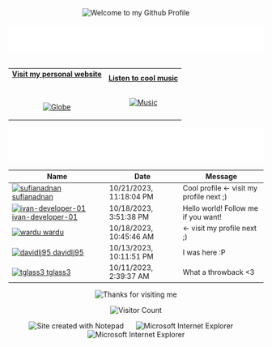 <!-- "Hero" Header -->
<div align="center">
  <img src="https://github.com/BrunnerLivio/brunnerlivio/blob/master/images/welcome.png?raw=true" style="max-width: 100%;" alt="Welcome to my Github Profile" />
  <br />
  <br />
  <img height="50" alt="My Name is Livio and I like Node.js" src="images/personal_note.svg" />
  <br />
  <br />

</div>

<!-- Social -->
<table width="100%" align="center">
<tr>
<td align="center">
<a href="https://brunnerliv.io">
<strong>Visit my personal website </strong>
<br />
<br />
<br />

<p>

<img alt="Globe" height="80" src="images/globe.gif">
</a>
</p>

</td>


<td align="center">
<a href="https://www.youtube.com/watch?v=3YxaaGgTQYM&ab_channel=EvanescenceVEVO">
<strong>Listen to cool music</strong>
<br />
<br />


<p>
<img height="100" alt="Music" src="images/music.gif"> 
</a>
</p>

</td>
</tr>
</table>

<div align="center">
<a href="https://github.com/BrunnerLivio/brunnerlivio/issues/62#issuecomment-new"><img src="images/guestbook.svg"></a> 
</div>

<!-- Guestbook -->
| Name | Date | Message |
|---|---|---|
| <a href="https://github.com/sufianadnan"><img width="24" src="https://avatars.githubusercontent.com/u/77904242?s=24&u=45e040c0d7b781e1916a607ab1bd1eb75f56d5c4&v=4" alt="sufianadnan" /> sufianadnan</a> |10/21/2023, 11:18:04 PM|Cool profile <- visit my profile next ;)|
| <a href="https://github.com/ivan-developer-01"><img width="24" src="https://avatars.githubusercontent.com/u/127977316?s=24&u=e9ff2be52397f1ed4988de272afe4280c9770c42&v=4" alt="ivan-developer-01" /> ivan-developer-01</a> |10/18/2023, 3:51:38 PM|Hello world! Follow me if you want!|
| <a href="https://github.com/wardu"><img width="24" src="https://avatars.githubusercontent.com/u/28829008?s=24&u=2361ae9d8d2c5a69074870fcf4ffc7cac6c7516e&v=4" alt="wardu" /> wardu</a> |10/18/2023, 10:45:46 AM|<- visit my profile next ;)|
| <a href="https://github.com/davidlj95"><img width="24" src="https://avatars.githubusercontent.com/u/8050648?s=24&u=a4325f7cd0d1ada4bcb6cc5f3f6b0c16e04ce53a&v=4" alt="davidlj95" /> davidlj95</a> |10/13/2023, 10:11:51 PM|I was here :P|
| <a href="https://github.com/tglass3"><img width="24" src="https://avatars.githubusercontent.com/u/120339411?s=24&u=1331e84f20bd8bdf8e16e7266050040890ceb43c&v=4" alt="tglass3" /> tglass3</a> |10/11/2023, 2:39:37 AM|What a throwback <3|
<!-- /Guestbook -->

<!-- Footer -->

<div align="center">

<img height="120" alt="Thanks for visiting me" width="100%" src="https://raw.githubusercontent.com/BrunnerLivio/brunnerlivio/master/images/marquee.svg" />
<br />

![Visitor Count](https://profile-counter.glitch.me/brunnerlivio/count.svg)


<img src="https://raw.githubusercontent.com/BrunnerLivio/brunnerlivio/master/images/notepad.gif" alt="Site created with Notepad" height="30" />
<!-- "margin-right: whatever;" -->
<span>&nbsp;&nbsp;&nbsp;&nbsp;</span>  
<img src="https://raw.githubusercontent.com/BrunnerLivio/brunnerlivio/master/images/ie_logo.gif" alt="Microsoft Internet Explorer" />
<span>&nbsp;&nbsp;&nbsp;&nbsp;</span>  
<img src="https://raw.githubusercontent.com/BrunnerLivio/brunnerlivio/master/images/noframes.gif" alt="Microsoft Internet Explorer" />

</div>
